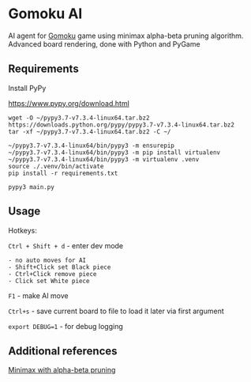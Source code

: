 # Gomoku AI

AI agent for [Gomoku](https://en.wikipedia.org/wiki/Gomoku) game using minimax alpha-beta pruning algorithm.
Advanced board rendering, done with Python and PyGame

## Requirements

Install PyPy

https://www.pypy.org/download.html

```
wget -O ~/pypy3.7-v7.3.4-linux64.tar.bz2 https://downloads.python.org/pypy/pypy3.7-v7.3.4-linux64.tar.bz2
tar -xf ~/pypy3.7-v7.3.4-linux64.tar.bz2 -C ~/

~/pypy3.7-v7.3.4-linux64/bin/pypy3 -m ensurepip
~/pypy3.7-v7.3.4-linux64/bin/pypy3 -m pip install virtualenv
~/pypy3.7-v7.3.4-linux64/bin/pypy3 -m virtualenv .venv
source ./.venv/bin/activate
pip install -r requirements.txt

pypy3 main.py
```

## Usage

Hotkeys:

`Ctrl + Shift + d` - enter dev mode

    - no auto moves for AI 
    - Shift+Click set Black piece 
    - Ctrl+Click remove piece
    - Click set White piece

`F1` - make AI move

`Ctrl+s` - save current board to file to load it later via first argument

`export DEBUG=1` - for debug logging

## Additional references

[Minimax with alpha-beta pruning](https://medium.com/@LukeASalamone/creating-an-ai-for-gomoku-28a4c84c7a52)
